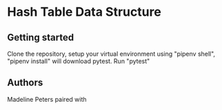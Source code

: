 # Hash Table Data Structure


## Getting started
Clone the repository, setup your virtual environment using "pipenv shell", "pipenv install" will download pytest. Run "pytest"


## Authors
Madeline Peters paired with
